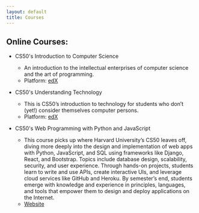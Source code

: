 ```yaml
---
layout: default
title: Courses
---
```


## Online Courses:
- CS50's Introduction to Computer Science
    - An introduction to the intellectual enterprises of computer science and the art of programming.
    - Platform: [edX](https://www.edx.org/course/cs50s-introduction-to-computer-science)

- CS50's Understanding Technology
    - This is CS50’s introduction to technology for students who don’t (yet!) consider themselves computer persons.
    - Platform: [edX](edx.org/course/cs50s-understanding-technology)

- CS50's Web Programming with Python and JavaScript
    - This course picks up where Harvard University’s CS50 leaves off, diving more deeply into the design and implementation of web apps with Python, JavaScript, and SQL using frameworks like Django, React, and Bootstrap. Topics include database design, scalability, security, and user experience. Through hands-on projects, students learn to write and use APIs, create interactive UIs, and leverage cloud services like GitHub and Heroku. By semester’s end, students emerge with knowledge and experience in principles, languages, and tools that empower them to design and deploy applications on the Internet.
    - [Website](https://cs50.harvard.edu/web/2020/)
